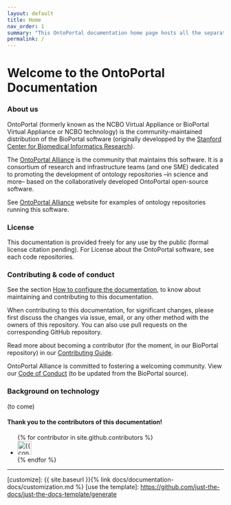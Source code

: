 ```yaml
---
layout: default
title: Home
nav_order: 1
summary: "This OntoPortal documentation home page hosts all the separate OntoPortal topics and is hosted on GitHub Pages."
permalink: /
---
```


# Welcome to the OntoPortal Documentation

### About us

OntoPortal (formerly known as the NCBO Virtual Appliance or BioPortal Virtual Appliance or NCBO technology) is
the community-maintained distribution of the BioPortal software (originally developped by the [Stanford Center for Biomedical Informatics Research](https://bmir.stanford.edu/)).

The [OntoPortal Alliance](https://ontoportal.org) is the community that maintains this software. It is a consortium of research and infrastructure teams (and one SME) dedicated to promoting the development of ontology repositories –in science and more– based on the collaboratively developed OntoPortal open-source software.

See [OntoPortal Alliance](https://ontoportal.org) website for examples of ontology repositories running this software.

### License

This documentation is provided freely for any use by the public (formal license citation pending).
For License about the OntoPortal software, see each code repositories. 

### Contributing & code of conduct

See the section [How to configure the documentation](configuration), to know about maintaining and contributing to this documentation. 

When contributing to this documentation, for significant changes, please first discuss the changes via issue, email, or any other method with the owners of this repository. You can also use pull requests on the corresponding GitHub repository.

Read more about becoming a contributor (for the moment, in our BioPortal repository) in our [Contributing Guide](https://github.com/ncbo/bioportal-project/blob/master/contributing.md).

OntoPortal Alliance is committed to fostering a welcoming community. View our [Code of Conduct](https://github.com/ncbo/bioportal-project/blob/master/contributing.md#code-of-conduct) (to be updated from the BioPortal source). 

### Background on technology
(to come)


#### Thank you to the contributors of this documentation!

<ul class="list-style-none">
{% for contributor in site.github.contributors %}
  <li class="d-inline-block mr-1">
     <a href="{{ contributor.html_url }}"><img src="{{ contributor.avatar_url }}" width="32" height="32" alt="{{ contributor.login }}"></a>
  </li>
{% endfor %}
</ul>

----

[Jekyll]: https://jekyllrb.com
[Markdown]: https://daringfireball.net/projects/markdown/
[Liquid]: https://github.com/Shopify/liquid/wiki
[Front matter]: https://jekyllrb.com/docs/front-matter/
[Jekyll configuration]: https://jekyllrb.com/docs/configuration/
[source file for this page]: https://github.com/just-the-docs/just-the-docs/blob/main/index.md
[Just the Docs Template]: https://just-the-docs.github.io/just-the-docs-template/
[Just the Docs]: https://just-the-docs.github.io/just-the-docs/
[Just the Docs repo]: https://github.com/just-the-docs/just-the-docs
[Just the Docs README]: https://github.com/just-the-docs/just-the-docs/blob/main/README.md
[GitHub Pages]: https://pages.github.com/
[Template README]: https://github.com/just-the-docs/just-the-docs-template/blob/main/README.md
[GitHub Pages / Actions workflow]: https://github.blog/changelog/2022-07-27-github-pages-custom-github-actions-workflows-beta/
[customize]: {{ site.baseurl }}{% link docs/documentation-docs/customization.md %}
[use the template]: https://github.com/just-the-docs/just-the-docs-template/generate
